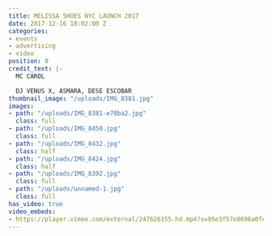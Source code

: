 ```yaml
---
title: MELISSA SHOES NYC LAUNCH 2017
date: 2017-12-16 18:02:00 Z
categories:
- events
- advertising
- video
position: 0
credit_text: |-
  MC CAROL

  DJ VENUS X, ASMARA, DESE ESCOBAR
thumbnail_image: "/uploads/IMG_8381.jpg"
images:
- path: "/uploads/IMG_8381-e70ba2.jpg"
  class: full
- path: "/uploads/IMG_8450.jpg"
  class: full
- path: "/uploads/IMG_8432.jpg"
  class: half
- path: "/uploads/IMG_8424.jpg"
  class: half
- path: "/uploads/IMG_8392.jpg"
  class: full
- path: "/uploads/unnamed-1.jpg"
  class: full
has_video: true
video_embeds:
- https://player.vimeo.com/external/247626155.hd.mp4?s=95e3f57e8696a0fe3c5afb2f58f2854b613931ef&profile_id=174
---
```


